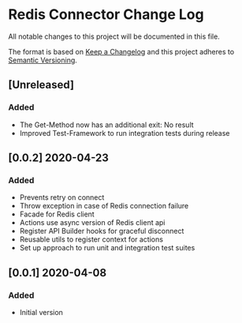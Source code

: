 # Redis Connector Change Log
All notable changes to this project will be documented in this file.

The format is based on [Keep a Changelog](http://keepachangelog.com/)
and this project adheres to [Semantic Versioning](http://semver.org/).

## [Unreleased]
### Added
- The Get-Method now has an additional exit: No result
- Improved Test-Framework to run integration tests during release

## [0.0.2] 2020-04-23
### Added
- Prevents retry on connect
- Throw exception in case of Redis connection failure
- Facade for Redis client
- Actions use async version of Redis client api
- Register API Builder hooks for graceful disconnect
- Reusable utils to register context for actions
- Set up approach to run unit and integration test suites

## [0.0.1] 2020-04-08
### Added
- Initial version
